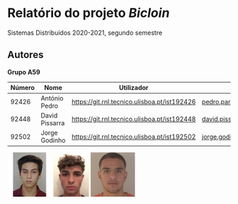 # Relatório do projeto *Bicloin*

Sistemas Distribuídos 2020-2021, segundo semestre

## Autores

**Grupo A59**


| Número | Nome              | Utilizador                                     | Correio eletrónico                       |
| -------|-------------------|------------------------------------------------| -----------------------------------------|
| 92426  |  António Pedro    |  https://git.rnl.tecnico.ulisboa.pt/ist192426  | pedro.paredes.branco@tecnico.ulisboa.pt  |
| 92448  |  David Pissarra   |  https://git.rnl.tecnico.ulisboa.pt/ist192448  | david.pissarra@tecnico.ulisboa.pt        |
| 92502  |  Jorge Godinho    |  https://git.rnl.tecnico.ulisboa.pt/ist192502  | jorge.godinho@tecnico.ulisboa.pt         |

![António Pedro](pedro.png)
![David Pissarra](david.jpg) 
![Jorge Godinho](jorge.png)